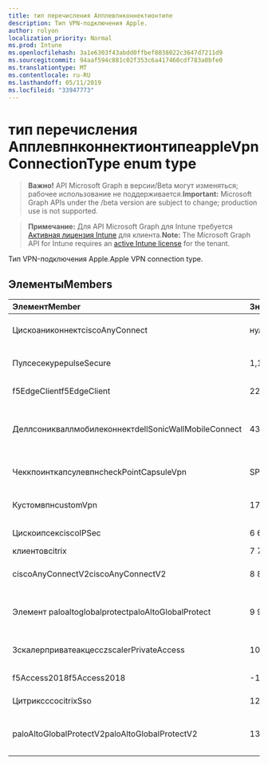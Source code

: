 ```yaml
---
title: тип перечисления Апплевпнконнектионтипе
description: Тип VPN-подключения Apple.
author: rolyon
localization_priority: Normal
ms.prod: Intune
ms.openlocfilehash: 3a1e6303f43abdd0ffbef8038022c3647d7211d9
ms.sourcegitcommit: 94aaf594c881c02f353c6a417460cdf783a0bfe0
ms.translationtype: MT
ms.contentlocale: ru-RU
ms.lasthandoff: 05/11/2019
ms.locfileid: "33947773"
---
```

# <a name="applevpnconnectiontype-enum-type"></a><span data-ttu-id="e89a2-103">тип перечисления Апплевпнконнектионтипе</span><span class="sxs-lookup"><span data-stu-id="e89a2-103">appleVpnConnectionType enum type</span></span>

> <span data-ttu-id="e89a2-104">**Важно!** API Microsoft Graph в версии/Beta могут изменяться; рабочее использование не поддерживается.</span><span class="sxs-lookup"><span data-stu-id="e89a2-104">**Important:** Microsoft Graph APIs under the /beta version are subject to change; production use is not supported.</span></span>

> <span data-ttu-id="e89a2-105">**Примечание:** Для API Microsoft Graph для Intune требуется [Активная лицензия Intune](https://go.microsoft.com/fwlink/?linkid=839381) для клиента.</span><span class="sxs-lookup"><span data-stu-id="e89a2-105">**Note:** The Microsoft Graph API for Intune requires an [active Intune license](https://go.microsoft.com/fwlink/?linkid=839381) for the tenant.</span></span>

<span data-ttu-id="e89a2-106">Тип VPN-подключения Apple.</span><span class="sxs-lookup"><span data-stu-id="e89a2-106">Apple VPN connection type.</span></span>

## <a name="members"></a><span data-ttu-id="e89a2-107">Элементы</span><span class="sxs-lookup"><span data-stu-id="e89a2-107">Members</span></span>
|<span data-ttu-id="e89a2-108">Элемент</span><span class="sxs-lookup"><span data-stu-id="e89a2-108">Member</span></span>|<span data-ttu-id="e89a2-109">Значение</span><span class="sxs-lookup"><span data-stu-id="e89a2-109">Value</span></span>|<span data-ttu-id="e89a2-110">Описание</span><span class="sxs-lookup"><span data-stu-id="e89a2-110">Description</span></span>|
|:---|:---|:---|
|<span data-ttu-id="e89a2-111">Цискоаниконнект</span><span class="sxs-lookup"><span data-stu-id="e89a2-111">ciscoAnyConnect</span></span>|<span data-ttu-id="e89a2-112">нуль</span><span class="sxs-lookup"><span data-stu-id="e89a2-112">0</span></span>|<span data-ttu-id="e89a2-113">Cisco Аниконнект.</span><span class="sxs-lookup"><span data-stu-id="e89a2-113">Cisco AnyConnect.</span></span>|
|<span data-ttu-id="e89a2-114">Пулсесекуре</span><span class="sxs-lookup"><span data-stu-id="e89a2-114">pulseSecure</span></span>|<span data-ttu-id="e89a2-115">1,1</span><span class="sxs-lookup"><span data-stu-id="e89a2-115">1</span></span>|<span data-ttu-id="e89a2-116">Безопасный импульс.</span><span class="sxs-lookup"><span data-stu-id="e89a2-116">Pulse Secure.</span></span>|
|<span data-ttu-id="e89a2-117">f5EdgeClient</span><span class="sxs-lookup"><span data-stu-id="e89a2-117">f5EdgeClient</span></span>|<span data-ttu-id="e89a2-118">2</span><span class="sxs-lookup"><span data-stu-id="e89a2-118">2</span></span>|<span data-ttu-id="e89a2-119">Пограничный клиент F5.</span><span class="sxs-lookup"><span data-stu-id="e89a2-119">F5 Edge Client.</span></span>|
|<span data-ttu-id="e89a2-120">Деллсоникваллмобилеконнект</span><span class="sxs-lookup"><span data-stu-id="e89a2-120">dellSonicWallMobileConnect</span></span>|<span data-ttu-id="e89a2-121">4</span><span class="sxs-lookup"><span data-stu-id="e89a2-121">3</span></span>|<span data-ttu-id="e89a2-122">Мобильное подключение Dell Сониквалл.</span><span class="sxs-lookup"><span data-stu-id="e89a2-122">Dell SonicWALL Mobile Connection.</span></span>|
|<span data-ttu-id="e89a2-123">Чеккпоинткапсулевпн</span><span class="sxs-lookup"><span data-stu-id="e89a2-123">checkPointCapsuleVpn</span></span>|<span data-ttu-id="e89a2-124">SP4</span><span class="sxs-lookup"><span data-stu-id="e89a2-124">4</span></span>|<span data-ttu-id="e89a2-125">Проверка покапсулы VPN.</span><span class="sxs-lookup"><span data-stu-id="e89a2-125">Check Point Capsule VPN.</span></span>|
|<span data-ttu-id="e89a2-126">Кустомвпн</span><span class="sxs-lookup"><span data-stu-id="e89a2-126">customVpn</span></span>|<span data-ttu-id="e89a2-127">17:00</span><span class="sxs-lookup"><span data-stu-id="e89a2-127">5</span></span>|<span data-ttu-id="e89a2-128">Пользовательская сеть VPN.</span><span class="sxs-lookup"><span data-stu-id="e89a2-128">Custom VPN.</span></span>|
|<span data-ttu-id="e89a2-129">Цискоипсек</span><span class="sxs-lookup"><span data-stu-id="e89a2-129">ciscoIPSec</span></span>|<span data-ttu-id="e89a2-130">6 </span><span class="sxs-lookup"><span data-stu-id="e89a2-130">6</span></span>|<span data-ttu-id="e89a2-131">Cisco (IPSec).</span><span class="sxs-lookup"><span data-stu-id="e89a2-131">Cisco (IPSec).</span></span>|
|<span data-ttu-id="e89a2-132">клиентов</span><span class="sxs-lookup"><span data-stu-id="e89a2-132">citrix</span></span>|<span data-ttu-id="e89a2-133">7 </span><span class="sxs-lookup"><span data-stu-id="e89a2-133">7</span></span>|<span data-ttu-id="e89a2-134">Клиентов.</span><span class="sxs-lookup"><span data-stu-id="e89a2-134">Citrix.</span></span>|
|<span data-ttu-id="e89a2-135">ciscoAnyConnectV2</span><span class="sxs-lookup"><span data-stu-id="e89a2-135">ciscoAnyConnectV2</span></span>|<span data-ttu-id="e89a2-136">8 </span><span class="sxs-lookup"><span data-stu-id="e89a2-136">8</span></span>|<span data-ttu-id="e89a2-137">Cisco Аниконнект v2.</span><span class="sxs-lookup"><span data-stu-id="e89a2-137">Cisco AnyConnect V2.</span></span>|
|<span data-ttu-id="e89a2-138">Элемент paloaltoglobalprotect</span><span class="sxs-lookup"><span data-stu-id="e89a2-138">paloAltoGlobalProtect</span></span>|<span data-ttu-id="e89a2-139">9 </span><span class="sxs-lookup"><span data-stu-id="e89a2-139">9</span></span>|<span data-ttu-id="e89a2-140">Palo Alto сети Глобалпротект.</span><span class="sxs-lookup"><span data-stu-id="e89a2-140">Palo Alto Networks GlobalProtect.</span></span>|
|<span data-ttu-id="e89a2-141">Зскалерприватеакцесс</span><span class="sxs-lookup"><span data-stu-id="e89a2-141">zscalerPrivateAccess</span></span>|<span data-ttu-id="e89a2-142">10 </span><span class="sxs-lookup"><span data-stu-id="e89a2-142">10</span></span>|<span data-ttu-id="e89a2-143">Частный доступ Зскалер.</span><span class="sxs-lookup"><span data-stu-id="e89a2-143">Zscaler Private Access.</span></span>|
|<span data-ttu-id="e89a2-144">f5Access2018</span><span class="sxs-lookup"><span data-stu-id="e89a2-144">f5Access2018</span></span>|<span data-ttu-id="e89a2-145">-11:00</span><span class="sxs-lookup"><span data-stu-id="e89a2-145">11</span></span>|<span data-ttu-id="e89a2-146">F5 доступ 2018.</span><span class="sxs-lookup"><span data-stu-id="e89a2-146">F5 Access 2018.</span></span>|
|<span data-ttu-id="e89a2-147">Цитриксссо</span><span class="sxs-lookup"><span data-stu-id="e89a2-147">citrixSso</span></span>|<span data-ttu-id="e89a2-148">12</span><span class="sxs-lookup"><span data-stu-id="e89a2-148">12</span></span>|<span data-ttu-id="e89a2-149">Единый вход Citrix.</span><span class="sxs-lookup"><span data-stu-id="e89a2-149">Citrix Sso.</span></span>|
|<span data-ttu-id="e89a2-150">paloAltoGlobalProtectV2</span><span class="sxs-lookup"><span data-stu-id="e89a2-150">paloAltoGlobalProtectV2</span></span>|<span data-ttu-id="e89a2-151">13</span><span class="sxs-lookup"><span data-stu-id="e89a2-151">13</span></span>|<span data-ttu-id="e89a2-152">Palo Alto сети Глобалпротект v2.</span><span class="sxs-lookup"><span data-stu-id="e89a2-152">Palo Alto Networks GlobalProtect V2.</span></span>|




